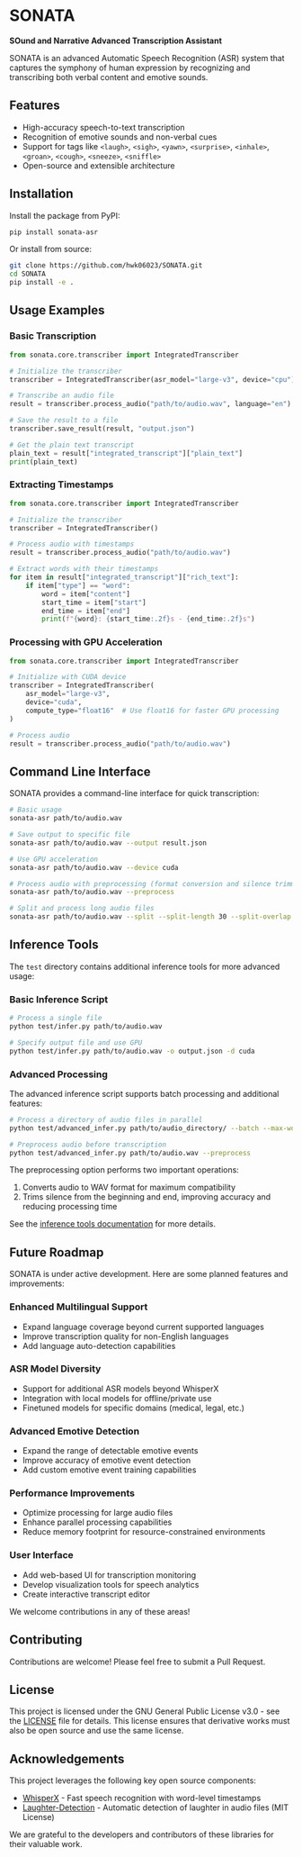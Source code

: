 # SONATA

**SOund and Narrative Advanced Transcription Assistant**

SONATA is an advanced Automatic Speech Recognition (ASR) system that captures the symphony of human expression by recognizing and transcribing both verbal content and emotive sounds.

## Features

- High-accuracy speech-to-text transcription
- Recognition of emotive sounds and non-verbal cues
- Support for tags like `<laugh>`, `<sigh>`, `<yawn>`, `<surprise>`, `<inhale>`, `<groan>`, `<cough>`, `<sneeze>`, `<sniffle>`
- Open-source and extensible architecture

## Installation

Install the package from PyPI:

```bash
pip install sonata-asr
```

Or install from source:

```bash
git clone https://github.com/hwk06023/SONATA.git
cd SONATA
pip install -e .
```

## Usage Examples

### Basic Transcription

```python
from sonata.core.transcriber import IntegratedTranscriber

# Initialize the transcriber
transcriber = IntegratedTranscriber(asr_model="large-v3", device="cpu")

# Transcribe an audio file
result = transcriber.process_audio("path/to/audio.wav", language="en")

# Save the result to a file
transcriber.save_result(result, "output.json")

# Get the plain text transcript
plain_text = result["integrated_transcript"]["plain_text"]
print(plain_text)
```

### Extracting Timestamps

```python
from sonata.core.transcriber import IntegratedTranscriber

# Initialize the transcriber
transcriber = IntegratedTranscriber()

# Process audio with timestamps
result = transcriber.process_audio("path/to/audio.wav")

# Extract words with their timestamps
for item in result["integrated_transcript"]["rich_text"]:
    if item["type"] == "word":
        word = item["content"]
        start_time = item["start"]
        end_time = item["end"]
        print(f"{word}: {start_time:.2f}s - {end_time:.2f}s")
```

### Processing with GPU Acceleration

```python
from sonata.core.transcriber import IntegratedTranscriber

# Initialize with CUDA device
transcriber = IntegratedTranscriber(
    asr_model="large-v3",
    device="cuda",
    compute_type="float16"  # Use float16 for faster GPU processing
)

# Process audio
result = transcriber.process_audio("path/to/audio.wav")
```

## Command Line Interface

SONATA provides a command-line interface for quick transcription:

```bash
# Basic usage
sonata-asr path/to/audio.wav

# Save output to specific file
sonata-asr path/to/audio.wav --output result.json

# Use GPU acceleration
sonata-asr path/to/audio.wav --device cuda

# Process audio with preprocessing (format conversion and silence trimming)
sonata-asr path/to/audio.wav --preprocess

# Split and process long audio files
sonata-asr path/to/audio.wav --split --split-length 30 --split-overlap 5
```

## Inference Tools

The `test` directory contains additional inference tools for more advanced usage:

### Basic Inference Script

```bash
# Process a single file
python test/infer.py path/to/audio.wav

# Specify output file and use GPU
python test/infer.py path/to/audio.wav -o output.json -d cuda
```

### Advanced Processing

The advanced inference script supports batch processing and additional features:

```bash
# Process a directory of audio files in parallel
python test/advanced_infer.py path/to/audio_directory/ --batch --max-workers 4

# Preprocess audio before transcription
python test/advanced_infer.py path/to/audio.wav --preprocess
```

The preprocessing option performs two important operations:
1. Converts audio to WAV format for maximum compatibility
2. Trims silence from the beginning and end, improving accuracy and reducing processing time

See the [inference tools documentation](test/README.md) for more details.

## Future Roadmap

SONATA is under active development. Here are some planned features and improvements:

### Enhanced Multilingual Support
- Expand language coverage beyond current supported languages
- Improve transcription quality for non-English languages
- Add language auto-detection capabilities

### ASR Model Diversity
- Support for additional ASR models beyond WhisperX
- Integration with local models for offline/private use
- Finetuned models for specific domains (medical, legal, etc.)

### Advanced Emotive Detection
- Expand the range of detectable emotive events
- Improve accuracy of emotive event detection
- Add custom emotive event training capabilities

### Performance Improvements
- Optimize processing for large audio files
- Enhance parallel processing capabilities
- Reduce memory footprint for resource-constrained environments

### User Interface
- Add web-based UI for transcription monitoring
- Develop visualization tools for speech analytics
- Create interactive transcript editor

We welcome contributions in any of these areas!

## Contributing

Contributions are welcome! Please feel free to submit a Pull Request.

## License

This project is licensed under the GNU General Public License v3.0 - see the [LICENSE](LICENSE) file for details. This license ensures that derivative works must also be open source and use the same license.

## Acknowledgements

This project leverages the following key open source components:

- [WhisperX](https://github.com/m-bain/whisperX) - Fast speech recognition with word-level timestamps
- [Laughter-Detection](https://github.com/jrgillick/laughter-detection) - Automatic detection of laughter in audio files (MIT License)

We are grateful to the developers and contributors of these libraries for their valuable work.
